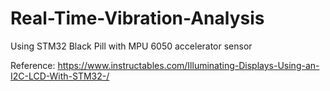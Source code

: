 # Real-Time-Vibration-Analysis
Using STM32 Black Pill with MPU 6050 accelerator sensor


Reference:
https://www.instructables.com/Illuminating-Displays-Using-an-I2C-LCD-With-STM32-/
